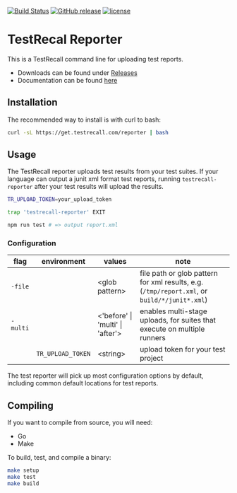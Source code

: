 [![Build Status](https://github.com/TestRecall/reporter/workflows/CI/badge.svg?branch=main)](https://github.com/TestRecall/reporter/actions?query=workflow%3ACI)
[![GitHub release](https://img.shields.io/github/release/TestRecall/reporter.svg)](https://github.com/TestRecall/reporter/releases/latest)
[![license](https://img.shields.io/github/license/TestRecall/reporter.svg)](https://github.com/TestRecall/reporter/blob/master/LICENSE)


# TestRecal Reporter

This is a TestRecall command line for uploading test reports.

 - Downloads can be found under [Releases][releases_url]
 - Documentation can be found [here][docs_url]


## Installation

The recommended way to install is with curl to bash:

```bash
curl -sL https://get.testrecall.com/reporter | bash
```

## Usage

The TestRecall reporter uploads test results from your test suites. If your
language can output a junit xml format test reports, running `testrecall-reporter`
after your test results will upload the results.


```bash
TR_UPLOAD_TOKEN=your_upload_token

trap 'testrecall-reporter' EXIT

npm run test # => output report.xml
```

### Configuration

| flag  | environment | values | note
|---    |---              |--- |---
|`-file`  |                 | \<glob pattern\>      | file path or glob pattern for xml results, e.g. (`/tmp/report.xml`, or `build/*/junit*.xml`)
|`-multi` |                 | \<'before' \| 'multi' \| 'after'\>| enables multi-stage uploads, for suites that execute on multiple runners
|       | `TR_UPLOAD_TOKEN` | \<string\>            | upload token for your test project

The test reporter will pick up most configuration options by default, including common default locations for test reports.

## Compiling

If you want to compile from source, you will need:
 - Go
 - Make


To build, test, and compile a binary:
```bash
make setup
make test
make build
```

[releases_url]: https://github.com/TestRecall/reporter/releases
[docs_url]: https://testrecall.com/docs
